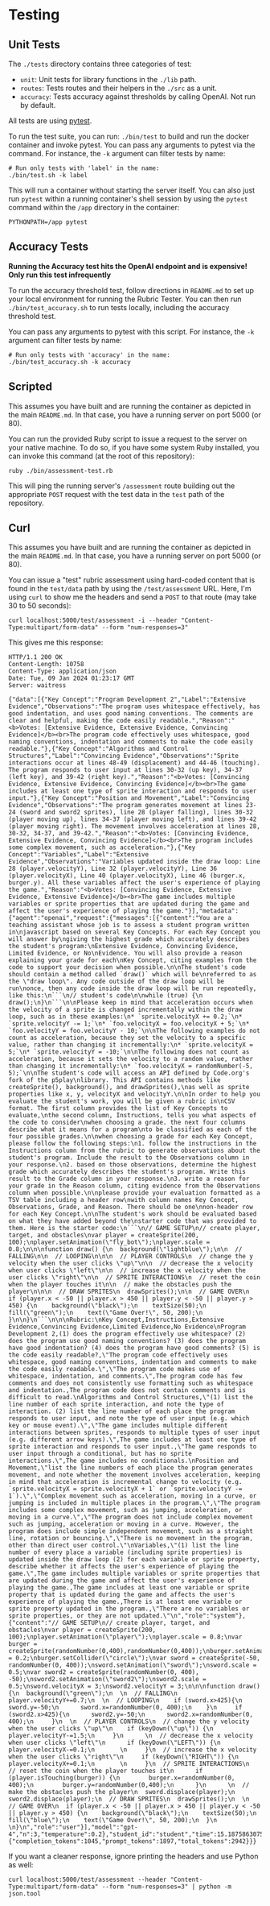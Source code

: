 # Testing

## Unit Tests

The `./tests` directory contains three categories of test:

* `unit`: Unit tests for library functions in the `./lib` path.
* `routes`: Tests routes and their helpers in the `./src` as a unit.
* `accuracy`: Tests accuracy against thresholds by calling OpenAI. Not run by default.

All tests are using [pytest](https://docs.pytest.org/en/7.4.x/).

To run the test suite, you can run: `./bin/test` to build and run the
docker container and invoke pytest. You can pass any arguments to pytest
via the command. For instance, the `-k` argument can filter tests by name:

```
# Run only tests with 'label' in the name:
./bin/test.sh -k label
```

This will run a container without starting the server itself. You can also
just run `pytest` within a running container's shell session by using the
`pytest` command within the `/app` directory in the container:

```
PYTHONPATH=/app pytest
```

## Accuracy Tests

**Running the Accuracy test hits the OpenAI endpoint and is expensive! Only run this test infrequently**

To run the accuracy threshold test, follow directions in `README.md` to set up your local
environment for running the Rubric Tester. You can then run `./bin/test_accuracy.sh` to run
tests locally, including the accuracy threshold test.

You can pass any arguments to pytest with this script. For instance, the `-k` argument can filter tests by name:

```
# Run only tests with 'accuracy' in the name:
./bin/test_accuracy.sh -k accuracy
```

## Scripted

This assumes you have built and are running the container as depicted in the main `README.md`.
In that case, you have a running server on port 5000 (or 80).

You can run the provided Ruby script to issue a request to the server on your native machine.
To do so, if you have some system Ruby installed, you can invoke this command (at the root
of this repository):

```
ruby ./bin/assessment-test.rb
```

This will ping the running server's `/assessment` route building out the appropriate `POST`
request with the test data in the `test` path of the repository.

## Curl

This assumes you have built and are running the container as depicted in the main `README.md`.
In that case, you have a running server on port 5000 (or 80).

You can issue a "test" rubric assessment using hard-coded content that is found in the
`test/data` path by using the `/test/assessment` URL. Here, I'm using `curl` to show
me the headers and send a `POST` to that route (may take 30 to 50 seconds):

```
curl localhost:5000/test/assessment -i --header "Content-Type:multipart/form-data" --form "num-responses=3"
```

This gives me this response:

```
HTTP/1.1 200 OK
Content-Length: 10758
Content-Type: application/json
Date: Tue, 09 Jan 2024 01:23:17 GMT
Server: waitress

{"data":[{"Key Concept":"Program Development 2","Label":"Extensive Evidence","Observations":"The program uses whitespace effectively, has good indentation, and uses good naming conventions. The comments are clear and helpful, making the code easily readable.","Reason":"<b>Votes: [Extensive Evidence, Extensive Evidence, Convincing Evidence]</b><br>The program code effectively uses whitespace, good naming conventions, indentation and comments to make the code easily readable."},{"Key Concept":"Algorithms and Control Structures","Label":"Convincing Evidence","Observations":"Sprite interactions occur at lines 48-49 (displacement) and 44-46 (touching). The program responds to user input at lines 30-32 (up key), 34-37 (left key), and 39-42 (right key).","Reason":"<b>Votes: [Convincing Evidence, Extensive Evidence, Convincing Evidence]</b><br>The game includes at least one type of sprite interaction and responds to user input."},{"Key Concept":"Position and Movement","Label":"Convincing Evidence","Observations":"The program generates movement at lines 23-24 (sword and sword2 sprites), line 28 (player falling), lines 30-32 (player moving up), lines 34-37 (player moving left), and lines 39-42 (player moving right). The movement involves acceleration at lines 28, 30-32, 34-37, and 39-42.","Reason":"<b>Votes: [Convincing Evidence, Extensive Evidence, Convincing Evidence]</b><br>The program includes some complex movement, such as acceleration."},{"Key Concept":"Variables","Label":"Extensive Evidence","Observations":"Variables updated inside the draw loop: Line 28 (player.velocityY), Line 32 (player.velocityY), Line 36 (player.velocityX), Line 40 (player.velocityX), Line 46 (burger.x, burger.y). All these variables affect the user's experience of playing the game.","Reason":"<b>Votes: [Convincing Evidence, Extensive Evidence, Extensive Evidence]</b><br>The game includes multiple variables or sprite properties that are updated during the game and affect the user's experience of playing the game."}],"metadata":{"agent":"openai","request":{"messages":[{"content":"You are a teaching assistant whose job is to assess a student program written in\njavascript based on several Key Concepts. For each Key Concept you will answer by\ngiving the highest grade which accurately describes the student's program:\nExtensive Evidence, Convincing Evidence, Limited Evidence, or No\nEvidence. You will also provide a reason explaining your grade for each\nKey Concept, citing examples from the code to support your decision when possible.\n\nThe student's code should contain a method called `draw()` which will be\nreferred to as the \"draw loop\". Any code outside of the draw loop will be run\nonce, then any code inside the draw loop will be run repeatedly, like this:\n```\n// student's code\n\nwhile (true) {\n  draw();\n}\n```\n\nPlease keep in mind that acceleration occurs when the velocity of a sprite is changed incrementally within the draw loop, such as in these examples:\n* `sprite.velocityX += 0.2;`\n* `sprite.velocityY -= 1;`\n* `foo.velocityX = foo.velocityX + 5;`\n* `foo.velocityY = foo.velocityY - 10;`\n\nThe following examples do not count as acceleration, because they set the velocity to a specific value, rather than changing it incrementally:\n* `sprite.velocityX = 5;`\n* `sprite.velocityY = -10;`\n\nThe following does not count as acceleration, because it sets the velocity to a random value, rather than changing it incrementally:\n* `foo.velocityX = randomNumber(-5, 5);`\n\nThe student's code will access an API defined by Code.org's fork of the p5play\nlibrary. This API contains methods like createSprite(), background(), and drawSprites(),\nas well as sprite properties like x, y, velocityX and velocityY.\n\nIn order to help you evaluate the student's work, you will be given a rubric in\nCSV format. The first column provides the list of Key Concepts to evaluate,\nthe second column, Instructions, tells you what aspects of the code to consider\nwhen choosing a grade. the next four columns describe what it means for a program\nto be classified as each of the four possible grades.\n\nwhen choosing a grade for each Key Concept, please follow the following steps:\n1. follow the instructions in the Instructions column from the rubric to generate observations about the student's program. Include the result to the Observations column in your response.\n2. based on those observations, determine the highest grade which accurately describes the student's program. Write this result to the Grade column in your response.\n3. write a reason for your grade in the Reason column, citing evidence from the Observations column when possible.\n\nplease provide your evaluation formatted as a TSV table including a header row\nwith column names Key Concept, Observations, Grade, and Reason. There should be one\nnon-header row for each Key Concept.\n\nThe student's work should be evaluated based on what they have added beyond the\nstarter code that was provided to them. Here is the starter code:\n```\n// GAME SETUP\n// create player, target, and obstacles\nvar player = createSprite(200, 100);\nplayer.setAnimation(\"fly_bot\");\nplayer.scale = 0.8;\n\n\nfunction draw() {\n  background(\"lightblue\");\n\n  // FALLING\n\n  // LOOPING\n\n\n  // PLAYER CONTROLS\n  // change the y velocity when the user clicks \"up\"\n\n  // decrease the x velocity when user clicks \"left\"\n\n  // increase the x velocity when the user clicks \"right\"\n\n  // SPRITE INTERACTIONS\n  // reset the coin when the player touches it\n\n  // make the obstacles push the player\n\n\n  // DRAW SPRITES\n  drawSprites();\n\n  // GAME OVER\n  if (player.x < -50 || player.x > 450 || player.y < -50 || player.y > 450) {\n    background(\"black\");\n    textSize(50);\n    fill(\"green\");\n    text(\"Game Over!\", 50, 200);\n  }\n\n}\n```\n\n\nRubric:\nKey Concept,Instructions,Extensive Evidence,Convincing Evidence,Limited Evidence,No Evidence\nProgram Development 2,(1) does the program effectively use whitespace? (2) does the program use good naming conventions? (3) does the program have good indentation? (4) does the program have good comments? (5) is the code easily readable?,\"The program code effectively uses whitespace, good naming conventions, indentation and comments to make the code easily readable.\",\"The program code makes use of whitespace, indentation, and comments.\",The program code has few comments and does not consistently use formatting such as whitespace and indentation.,The program code does not contain comments and is difficult to read.\nAlgorithms and Control Structures,\"(1) list the line number of each sprite interaction, and note the type of interaction. (2) list the line number of each place the program responds to user input, and note the type of user input (e.g. which key or mouse event).\",\"The game includes multiple different interactions between sprites, responds to multiple types of user input (e.g. different arrow keys).\",The game includes at least one type of sprite interaction and responds to user input.,\"The game responds to user input through a conditional, but has no sprite interactions.\",The game includes no conditionals.\nPosition and Movement,\"list the line numbers of each place the program generates movement, and note whether the movement involves acceleration, keeping in mind that acceleration is incremental change to velocity (e.g. `sprite.velocityX = sprite.velocityX + 1` or `sprite.velocityY -= 1`).\",\"Complex movement such as acceleration, moving in a curve, or jumping is included in multiple places in the program.\",\"The program includes some complex movement, such as jumping, acceleration, or moving in a curve.\",\"The program does not include complex movement such as jumping, acceleration or moving in a curve. However, the program does include simple independent movement, such as a straight line, rotation or bouncing.\",\"There is no movement in the program, other than direct user control.\"\nVariables,\"(1) list the line number of every place a variable (including sprite properties) is updated inside the draw loop (2) for each variable or sprite property, describe whether it affects the user's experience of playing the game.\",The game includes multiple variables or sprite properties that are updated during the game and affect the user's experience of playing the game.,The game includes at least one variable or sprite property that is updated during the game and affects the user's experience of playing the game.,There is at least one variable or sprite property updated in the program.,\"There are no variables or sprite properties, or they are not updated.\"\n","role":"system"},{"content":"// GAME SETUP\n// create player, target, and obstacles\nvar player = createSprite(200, 100);\nplayer.setAnimation(\"player\");\nplayer.scale = 0.8;\nvar burger = createSprite(randomNumber(0,400),randomNumber(0,400));\nburger.setAnimation(\"burger\");\nburger.scale = 0.2;\nburger.setCollider(\"circle\");\nvar sword = createSprite(-50, randomNumber(0, 400));\nsword.setAnimation(\"sword\");\nsword.scale = 0.5;\nvar sword2 = createSprite(randomNumber(0, 400), -50);\nsword2.setAnimation(\"sword2\");\nsword2.scale = 0.5;\nsword.velocityX = 3;\nsword2.velocityY = 3;\n\n\nfunction draw() {\n  background(\"green\");\n  \n  // FALLING\n  player.velocityY+=0.7;\n  \n  // LOOPING\n    if (sword.x>425){\n      sword.y=-50;\n      sword.x=randomNumber(0, 400);\n    }\n     if (sword2.x>425){\n      sword2.y=-50;\n      sword2.x=randomNumber(0, 400);\n     }\n  \n  // PLAYER CONTROLS\n  // change the y velocity when the user clicks \"up\"\n    if (keyDown(\"up\")) {\n       player.velocityY-=1.5;\n     }\n      \n  // decrease the x velocity when user clicks \"left\"\n      if (keyDown(\"LEFT\")) {\n       player.velocityX-=0.1;\n       \n     }\n  // increase the x velocity when the user clicks \"right\"\n     if (keyDown(\"RIGHT\")) {\n       player.velocityX+=0.1;\n       \n     }\n  // SPRITE INTERACTIONS\n  // reset the coin when the player touches it\n      if (player.isTouching(burger)) {\n        burger.x=randomNumber(0, 400);\n        burger.y=randomNumber(0,400);\n      }\n      \n  // make the obstacles push the player\n  sword.displace(player);\n  sword2.displace(player);\n  // DRAW SPRITES\n  drawSprites();\n  \n  // GAME OVER\n  if (player.x < -50 || player.x > 450 || player.y < -50 || player.y > 450) {\n    background(\"black\");\n    textSize(50);\n    fill(\"blue\");\n    text(\"Game Over!\", 50, 200);\n  }\n  \n}\n","role":"user"}],"model":"gpt-4","n":3,"temperature":0.2},"student_id":"student","time":15.187586307525635,"usage":{"completion_tokens":1045,"prompt_tokens":1897,"total_tokens":2942}}}
```

If you want a cleaner response, ignore printing the headers and use Python as well:

```
curl localhost:5000/test/assessment --header "Content-Type:multipart/form-data" --form "num-responses=3" | python -m json.tool
```
